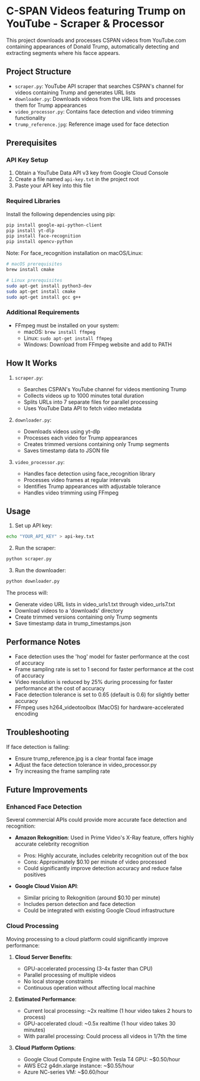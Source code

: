 # C-SPAN Videos featuring Trump on YouTube - Scraper & Processor

This project downloads and processes CSPAN videos from YouTube.com containing appearances of Donald Trump, automatically detecting and extracting segments where his facce appears.

## Project Structure

- `scraper.py`: YouTube API scraper that searches CSPAN's channel for videos containing Trump and generates URL lists
- `downloader.py`: Downloads videos from the URL lists and processes them for Trump appearances
- `video_processor.py`: Contains face detection and video trimming functionality
- `trump_reference.jpg`: Reference image used for face detection

## Prerequisites

### API Key Setup
1. Obtain a YouTube Data API v3 key from Google Cloud Console
2. Create a file named `api-key.txt` in the project root
3. Paste your API key into this file

### Required Libraries
Install the following dependencies using pip:

```bash
pip install google-api-python-client
pip install yt-dlp
pip install face-recognition
pip install opencv-python
```

Note: For face_recognition installation on macOS/Linux:
```bash
# macOS prerequisites
brew install cmake

# Linux prerequisites
sudo apt-get install python3-dev
sudo apt-get install cmake
sudo apt-get install gcc g++
```

### Additional Requirements
- FFmpeg must be installed on your system:
  - macOS: `brew install ffmpeg`
  - Linux: `sudo apt-get install ffmpeg`
  - Windows: Download from FFmpeg website and add to PATH

## How It Works

1. `scraper.py`:
   - Searches CSPAN's YouTube channel for videos mentioning Trump
   - Collects videos up to 1000 minutes total duration
   - Splits URLs into 7 separate files for parallel processing
   - Uses YouTube Data API to fetch video metadata

2. `downloader.py`:
   - Downloads videos using yt-dlp
   - Processes each video for Trump appearances
   - Creates trimmed versions containing only Trump segments
   - Saves timestamp data to JSON file

3. `video_processor.py`:
   - Handles face detection using face_recognition library
   - Processes video frames at regular intervals
   - Identifies Trump appearances with adjustable tolerance
   - Handles video trimming using FFmpeg

## Usage

1. Set up API key:
```bash
echo "YOUR_API_KEY" > api-key.txt
```

2. Run the scraper:
```bash
python scraper.py
```

3. Run the downloader:
```bash
python downloader.py
```

The process will:
- Generate video URL lists in video_urls1.txt through video_urls7.txt
- Download videos to a 'downloads' directory
- Create trimmed versions containing only Trump segments
- Save timestamp data in trump_timestamps.json

## Performance Notes

- Face detection uses the 'hog' model for faster performance at the cost of accuracy
- Frame sampling rate is set to 1 second for faster performance at the cost of accuracy
- Video resolution is reduced by 25% during processing for faster performance at the cost of accuracy
- Face detection tolerance is set to 0.65 (default is 0.6) for slightly better accuracy
- FFmpeg uses h264_videotoolbox (MacOS) for hardware-accelerated encoding

## Troubleshooting

If face detection is failing:
   - Ensure trump_reference.jpg is a clear frontal face image
   - Adjust the face detection tolerance in video_processor.py
   - Try increasing the frame sampling rate

## Future Improvements

### Enhanced Face Detection
Several commercial APIs could provide more accurate face detection and recognition:

- **Amazon Rekognition**: Used in Prime Video's X-Ray feature, offers highly accurate celebrity recognition
  - Pros: Highly accurate, includes celebrity recognition out of the box
  - Cons: Approximately $0.10 per minute of video processed
  - Could significantly improve detection accuracy and reduce false positives

- **Google Cloud Vision API**: 
  - Similar pricing to Rekognition (around $0.10 per minute)
  - Includes person detection and face detection
  - Could be integrated with existing Google Cloud infrastructure

### Cloud Processing

Moving processing to a cloud platform could significantly improve performance:

1. **Cloud Server Benefits**:
   - GPU-accelerated processing (3-4x faster than CPU)
   - Parallel processing of multiple videos
   - No local storage constraints
   - Continuous operation without affecting local machine

2. **Estimated Performance**:
   - Current local processing: ~2x realtime (1 hour video takes 2 hours to process)
   - GPU-accelerated cloud: ~0.5x realtime (1 hour video takes 30 minutes)
   - With parallel processing: Could process all videos in 1/7th the time

3. **Cloud Platform Options**:
   - Google Cloud Compute Engine with Tesla T4 GPU: ~$0.50/hour
   - AWS EC2 g4dn.xlarge instance: ~$0.55/hour
   - Azure NC-series VM: ~$0.60/hour
